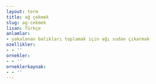 ```yaml
---
layout: term
title: ağ çekmek
slug: ag-cekmek
lisan: Türkçe
anlamlar:
- yakalanan balıkları toplamak için ağı sudan çıkarmak
ozellikler:
- - ''
ornekler:
- - ''
orneklerkaynak:
- - ''
---
```

